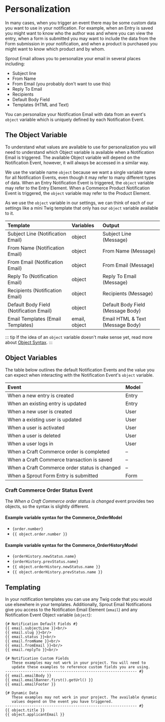 # Personalization

In many cases, when you trigger an event there may be some custom data you want to use in your notification.  For example, when an Entry is saved you might want to know who the author was and where you can view the entry, when a form is submitted you may want to include the data from the Form submission in your notification, and when a product is purchased you might want to know which product and by whom.

Sprout Email allows you to personalize your email in several places including: 

- Subject line
- From Name
- From Email (you probably don't want to use this)
- Reply To Email
- Recipients
- Default Body Field
- Templates (HTML and Text)

You can personalize your Notification Email with data from an event's `object` variable which is uniquely defined by each Notification Event.

## The Object Variable

To understand what values are available to use for personalization you will need to understand which Object variable is available when a Notification Email is triggered. The available Object variable will depend on the Notification Event, however, it will always be accessed in a similar way.

We use the variable name `object` because we want a single variable name for all Notification Events, even though it may refer to many different types of data. When an Entry Notification Event is triggered, the `object` variable may refer to the Entry Element. When a Commerce Product Notification Event is triggered, the `object` variable may refer to the Product Element.

As we use the `object` variable in our settings, we can think of each of our settings like a mini Twig template that only has our `object` variable available to it.

| Template |  Variables | Output  |
|:-------- |:---------- |:------- |
| Subject Line (Notification Email) | object | Subject Line (Message) |
| From Name (Notification Email) | object | From Name (Message) |
| From Email (Notification Email) | object | From Email (Message) |
| Reply To (Notification Email) | object | Reply To Email (Message) |
| Recipients (Notification Email) | object | Recipients (Message) |
| Default Body Field (Notification Email) | object | Default Body Field (Message Body) |
| Email Templates (Email Templates) |email, object | Email HTML & Text (Message Body) |

::: tip
If the idea of an `object` variable doesn't make sense yet, read more about [Object Syntax](./object-syntax.md).
:::

## Object Variables

The table below outlines the default Notification Events and the value you can expect when interacting with the Notification Event's `object` variable.

| Event |  Model |
|:-------- |:---------- |
| When a new entry is created | Entry |
| When an existing entry is updated | Entry |
| When a new user is created | User |
| When a existing user is updated | User |
| When a user is activated | User |
| When a user is deleted | User |
| When a user logs in | User |
| When a Craft Commerce order is completed | – | 
| When a Craft Commerce transaction is saved | – | 
| When a Craft Commerce order status is changed | – |  
| When a Sprout Form Entry is submitted | Form |

### Craft Commerce Order Status Event

The _When a Craft Commerce order status is changed_ event provides two objects, so the syntax is slightly different.

#### Example variable syntax for the Commerce_OrderModel

- `{order.number}`
- `{{ object.order.number }}`

#### Example variable syntax for the Commerce_OrderHistoryModel

- `{orderHistory.newStatus.name}`
- `{orderHistory.prevStatus.name}`
- `{{ object.orderHistory.newStatus.name }}`
- `{{ object.orderHistory.prevStatus.name }}`

## Templating

In your notification templates you can use any Twig code that you would use elsewhere in your templates. Additionally, Sprout Email Notifications give you access to the Notification Email Element (`email`) and any Notification Event Object variable (`object`):

``` twig
{# Notification Default Fields #}
{{ email.subjectLine }}<br/>
{{ email.slug }}<br/>
{{ email.status }}<br/>
{{ email.fromName }}<br/>
{{ email.fromEmail }}<br/>
{{ email.replyTo }}<br/>

{# Notification Custom Fields 
   These examples may not work in your project. You will need to
   update these examples to reference custom fields you are using.
------------------------------------------------------------ #}
{{ email.emailBody }}
{{ email.emailBanner.first().getUrl() }}
{{ email.emailFooter }}

{# Dynamic Data
   These examples may not work in your project. The available dynamic
   values depend on the event you have triggered.
------------------------------------------------------------ #}
{{ object.title }}
{{ object.applicantEmail }}
```
